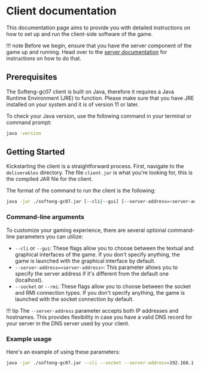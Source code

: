 # Client documentation

This documentation page aims to provide you with detailed instructions on how to set up and run the client-side software
of the game.

!!! note
    Before we begin, ensure that you have the server component of the game up and running.
    Head over to the [server documentation](../server/index.md) for instructions on how to do that.

## Prerequisites

The Softeng-gc07 client is built on Java, therefore it requires a Java Runtime Environment (JRE) to function. Please make sure that you have JRE installed on your system and it is of version 11 or later.

To check your Java version, use the following command in your terminal or command prompt:

```sh
java -version
```

## Getting Started

Kickstarting the client is a straightforward process. First, navigate to the `deliverables` directory. The file `client.jar` is what you're looking for, this is the compiled JAR file for the client.

The format of the command to run the client is the following:

```sh
java -jar ./softeng-gc07.jar [--cli|--gui] [--server-address=<server-address>] [--socket|--rmi]
```

### Command-line arguments

To customize your gaming experience, there are several optional command-line parameters you can utilize:

- `--cli` or `--gui`: These flags allow you to choose between the textual and graphical interfaces of the game. If you don't specify anything, the game is launched with the graphical interface by default.
- `--server-address=<server-address>`: This parameter allows you to specify the server address if it's different from the default one (localhost).
- `--socket` or `--rmi`: These flags allow you to choose between the socket and RMI connection types. If you don't specify anything, the game is launched with the socket connection by default.

!!! tip
    The `--server-address` parameter accepts both IP addresses and hostnames. This provides flexibility in case you have a valid DNS record for your server in the DNS server used by your client.

### Example usage

Here's an example of using these parameters:

```sh
java -jar ./softeng-gc07.jar --cli --socket --server-address=192.168.1.51
```
